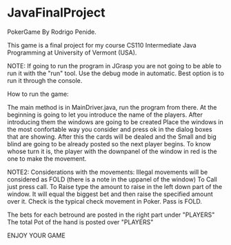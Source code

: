 JavaFinalProject
================

PokerGame By Rodrigo Penide.

This game is a final project for my course CS110 Intermediate Java Programming at University of Vermont (USA).

NOTE: If going to run the program in JGrasp you are not going to be able to run it with the "run" tool. Use the debug mode in 
automatic. Best option is to run it through the console.

How to run the game:

The main method is in MainDriver.java, run the program from there.
At the beginning is going to let you introduce the name of the players. After introducing them the windows are going to be created
Place the windows in the most confortable way you consider and press ok in the dialog boxes that are showing.
After this the cards will be dealed and the Small and big blind are going to be already posted so the next player begins.
To know whose turn it is, the player with the downpanel of the window in red is the one to make the movement.


NOTE2: Considerations with the movements:
      Illegal movements will be considered as FOLD (there is a note in the uppanel of the window)
      To Call just press call.
      To Raise type the amount to raise in the left down part of the window. It will equal the biggest bet and then raise the
      specified amount over it.
      Check is the typical check movement in Poker.
      Pass is FOLD.
      
The bets for each betround are posted in the right part under "PLAYERS"
The total Pot of the hand is posted over "PLAYERS"


ENJOY YOUR GAME
